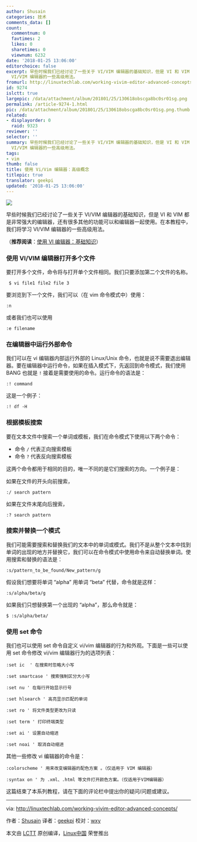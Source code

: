 ```yaml
---
author: Shusain
categories: 技术
comments_data: []
count:
  commentnum: 0
  favtimes: 2
  likes: 0
  sharetimes: 0
  viewnum: 6232
date: '2018-01-25 13:06:00'
editorchoice: false
excerpt: 早些时候我们已经讨论了一些关于 VI/VIM 编辑器的基础知识，但是 VI 和 VIM 都是非常强大的编辑器，还有很多其他的功能可以和编辑器一起使用。在本教程中，我们将学习
  VI/VIM 编辑器的一些高级用法。
fromurl: http://linuxtechlab.com/working-vivim-editor-advanced-concepts/
id: 9274
islctt: true
largepic: /data/attachment/album/201801/25/130618obscga8bc0sr01sg.png
permalink: /article-9274-1.html
pic: /data/attachment/album/201801/25/130618obscga8bc0sr01sg.png.thumb.jpg
related:
- displayorder: 0
  raid: 9323
reviewer: ''
selector: ''
summary: 早些时候我们已经讨论了一些关于 VI/VIM 编辑器的基础知识，但是 VI 和 VIM 都是非常强大的编辑器，还有很多其他的功能可以和编辑器一起使用。在本教程中，我们将学习
  VI/VIM 编辑器的一些高级用法。
tags:
- vim
thumb: false
title: 使用 Vi/Vim 编辑器：高级概念
titlepic: true
translator: geekpi
updated: '2018-01-25 13:06:00'
---
```


![](/data/attachment/album/201801/25/130618obscga8bc0sr01sg.png)


早些时候我们已经讨论了一些关于 VI/VIM 编辑器的基础知识，但是 VI 和 VIM 都是非常强大的编辑器，还有很多其他的功能可以和编辑器一起使用。在本教程中，我们将学习 VI/VIM 编辑器的一些高级用法。


（**推荐阅读**：[使用 VI 编辑器：基础知识](http://linuxtechlab.com/working-vi-editor-basics/)）


### 使用 VI/VIM 编辑器打开多个文件


要打开多个文件，命令将与打开单个文件相同。我们只要添加第二个文件的名称。



```
 $ vi file1 file2 file 3

```

要浏览到下一个文件，我们可以（在 vim 命令模式中）使用：



```
:n

```

或者我们也可以使用



```
:e filename

```

### 在编辑器中运行外部命令


我们可以在 vi 编辑器内部运行外部的 Linux/Unix 命令，也就是说不需要退出编辑器。要在编辑器中运行命令，如果在插入模式下，先返回到命令模式，我们使用 BANG 也就是 `!` 接着是需要使用的命令。运行命令的语法是：



```
:! command

```

这是一个例子：



```
:! df -H

```

### 根据模板搜索


要在文本文件中搜索一个单词或模板，我们在命令模式下使用以下两个命令：


* 命令 `/` 代表正向搜索模板
* 命令 `?` 代表反向搜索模板


这两个命令都用于相同的目的，唯一不同的是它们搜索的方向。一个例子是：


如果在文件的开头向前搜索，



```
:/ search pattern 

```

如果在文件末尾向后搜索，



```
:? search pattern

```

### 搜索并替换一个模式


我们可能需要搜索和替换我们的文本中的单词或模式。我们不是从整个文本中找到单词的出现的地方并替换它，我们可以在命令模式中使用命令来自动替换单词。使用搜索和替换的语法是：



```
:s/pattern_to_be_found/New_pattern/g

```

假设我们想要将单词 “alpha” 用单词 “beta” 代替，命令就是这样：



```
:s/alpha/beta/g

```

如果我们只想替换第一个出现的 “alpha”，那么命令就是：



```
$ :s/alpha/beta/

```

### 使用 set 命令


我们也可以使用 set 命令自定义 vi/vim 编辑器的行为和外观。下面是一些可以使用 set 命令修改 vi/vim 编辑器行为的选项列表：



```
:set ic  ' 在搜索时忽略大小写

:set smartcase ' 搜索强制区分大小写

:set nu ' 在每行开始显示行号

:set hlsearch ' 高亮显示匹配的单词

:set ro ' 将文件类型更改为只读

:set term ' 打印终端类型

:set ai ' 设置自动缩进

:set noai ' 取消自动缩进

```

其他一些修改 vi 编辑器的命令是：



```
:colorscheme ' 用来改变编辑器的配色方案 。（仅适用于 VIM 编辑器）

:syntax on ' 为 .xml、.html 等文件打开颜色方案。（仅适用于VIM编辑器）

```

这篇结束了本系列教程，请在下面的评论栏中提出你的疑问/问题或建议。




---


via: <http://linuxtechlab.com/working-vivim-editor-advanced-concepts/>


作者：[Shusain](http://linuxtechlab.com/author/shsuain/) 译者：[geekpi](https://github.com/geekpi) 校对：[wxy](https://github.com/wxy)


本文由 [LCTT](https://github.com/LCTT/TranslateProject) 原创编译，[Linux中国](https://linux.cn/) 荣誉推出